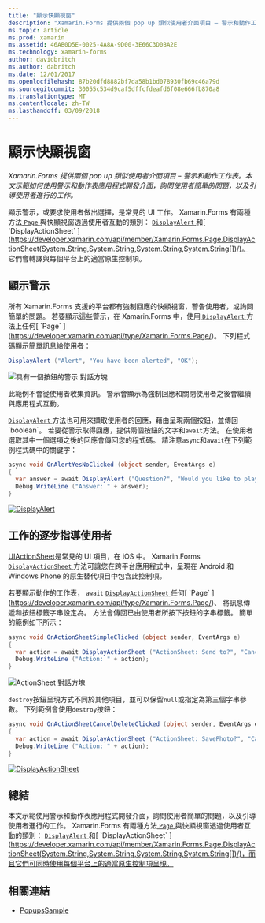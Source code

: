 ```yaml
---
title: "顯示快顯視窗"
description: "Xamarin.Forms 提供兩個 pop up 類似使用者介面項目 – 警示和動作工作表。 本文示範如何使用警示和動作表應用程式開發介面，詢問使用者簡單的問題，以及引導使用者進行的工作。"
ms.topic: article
ms.prod: xamarin
ms.assetid: 46AB0D5E-0025-4A8A-9D00-3E66C3D0BA2E
ms.technology: xamarin-forms
author: davidbritch
ms.author: dabritch
ms.date: 12/01/2017
ms.openlocfilehash: 87b20dfd8882bf7da58b1bd078930fb69c46a79d
ms.sourcegitcommit: 30055c534d9caf5dffcfdeafd6f08e666fb870a8
ms.translationtype: MT
ms.contentlocale: zh-TW
ms.lasthandoff: 03/09/2018
---
```

# <a name="displaying-pop-ups"></a>顯示快顯視窗

_Xamarin.Forms 提供兩個 pop up 類似使用者介面項目 – 警示和動作工作表。本文示範如何使用警示和動作表應用程式開發介面，詢問使用者簡單的問題，以及引導使用者進行的工作。_

顯示警示，或要求使用者做出選擇，是常見的 UI 工作。 Xamarin.Forms 有兩種方法[ `Page` ](https://developer.xamarin.com/api/type/Xamarin.Forms.Page/)與快顯視窗透過使用者互動的類別： [ `DisplayAlert` ](https://developer.xamarin.com/api/member/Xamarin.Forms.Page.DisplayAlert(System.String,System.String,System.String)/)和[ `DisplayActionSheet` ](https://developer.xamarin.com/api/member/Xamarin.Forms.Page.DisplayActionSheet(System.String,System.String,System.String,System.String[])/)。 它們會轉譯與每個平台上的適當原生控制項。

## <a name="displaying-an-alert"></a>顯示警示

所有 Xamarin.Forms 支援的平台都有強制回應的快顯視窗，警告使用者，或詢問簡單的問題。 若要顯示這些警示，在 Xamarin.Forms 中，使用[ `DisplayAlert` ](https://developer.xamarin.com/api/member/Xamarin.Forms.Page.DisplayAlert(System.String,System.String,System.String)/)方法上任何[ `Page` ](https://developer.xamarin.com/api/type/Xamarin.Forms.Page/)。 下列程式碼顯示簡單訊息給使用者：

```csharp
DisplayAlert ("Alert", "You have been alerted", "OK");
```

![](pop-ups-images/alert.png "具有一個按鈕的警示 對話方塊")

此範例不會從使用者收集資訊。 警示會顯示為強制回應和關閉使用者之後會繼續與應用程式互動。

[ `DisplayAlert` ](https://developer.xamarin.com/api/member/Xamarin.Forms.Page.DisplayAlert(System.String,System.String,System.String)/)方法也可用來擷取使用者的回應，藉由呈現兩個按鈕，並傳回`boolean`。 若要從警示取得回應，提供兩個按鈕的文字和`await`方法。 在使用者選取其中一個選項之後的回應會傳回您的程式碼。 請注意`async`和`await`在下列範例程式碼中的關鍵字：

```csharp
async void OnAlertYesNoClicked (object sender, EventArgs e)
{
  var answer = await DisplayAlert ("Question?", "Would you like to play a game", "Yes", "No");
  Debug.WriteLine ("Answer: " + answer);
}
```

[![DisplayAlert](pop-ups-images/alert2-sml.png "警示有兩個按鈕的對話方塊")](pop-ups-images/alert2.png#lightbox "警示有兩個按鈕的對話方塊")

## <a name="guiding-users-through-tasks"></a>工作的逐步指導使用者

[UIActionSheet](https://developer.apple.com/library/ios/documentation/uikit/reference/uiactionsheet_class/Reference/Reference.html)是常見的 UI 項目，在 iOS 中。 Xamarin.Forms [ `DisplayActionSheet` ](https://developer.xamarin.com/api/member/Xamarin.Forms.Page.DisplayActionSheet(System.String,System.String,System.String,System.String[])/)方法可讓您在跨平台應用程式中，呈現在 Android 和 Windows Phone 的原生替代項目中包含此控制項。

若要顯示動作的工作表， `await` [ `DisplayActionSheet` ](https://developer.xamarin.com/api/member/Xamarin.Forms.Page.DisplayActionSheet(System.String,System.String,System.String,System.String[])/)任何[ `Page` ](https://developer.xamarin.com/api/type/Xamarin.Forms.Page/)、 將訊息傳遞和按鈕標籤字串設定為。 方法會傳回已由使用者所按下按鈕的字串標籤。 簡單的範例如下所示：

```csharp
async void OnActionSheetSimpleClicked (object sender, EventArgs e)
{
  var action = await DisplayActionSheet ("ActionSheet: Send to?", "Cancel", null, "Email", "Twitter", "Facebook");
  Debug.WriteLine ("Action: " + action);
}
```

![](pop-ups-images/action.png "ActionSheet 對話方塊")

`destroy`按鈕呈現方式不同於其他項目，並可以保留`null`或指定為第三個字串參數。 下列範例會使用`destroy`按鈕：

```csharp
async void OnActionSheetCancelDeleteClicked (object sender, EventArgs e)
{
  var action = await DisplayActionSheet ("ActionSheet: SavePhoto?", "Cancel", "Delete", "Photo Roll", "Email");
  Debug.WriteLine ("Action: " + action);
}
```

[![DisplayActionSheet](pop-ups-images/action2-sml.png "終結按鈕動作的工作表對話方塊")](pop-ups-images/action2.png#lightbox "終結按鈕動作的工作表對話方塊")

## <a name="summary"></a>總結

本文示範使用警示和動作表應用程式開發介面，詢問使用者簡單的問題，以及引導使用者進行的工作。 Xamarin.Forms 有兩種方法[ `Page` ](https://developer.xamarin.com/api/type/Xamarin.Forms.Page/)與快顯視窗透過使用者互動的類別： [ `DisplayAlert` ](https://developer.xamarin.com/api/member/Xamarin.Forms.Page.DisplayAlert(System.String,System.String,System.String)/)和[ `DisplayActionSheet` ](https://developer.xamarin.com/api/member/Xamarin.Forms.Page.DisplayActionSheet(System.String,System.String,System.String,System.String[])/)，而且它們可同時使用每個平台上的適當原生控制項呈現。



## <a name="related-links"></a>相關連結

- [PopupsSample](https://developer.xamarin.com/samples/xamarin-forms/Navigation/Pop-ups/)
